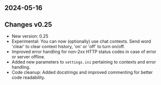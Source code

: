 ## 2024-05-16
## Changes v0.25
* New version: 0.25
* Experimental: You can now (optionally) use chat contexts. Send word 'clear' to clear context history, 'on' or 'off' to turn on/off.
* Improved error handling for non-2xx HTTP status codes in case of error or server offline.
* Added new parameters to `settings.ini` pertaining to contexts and error handling.
* Code cleanup: Added docstrings and improved commenting for better code readability.
